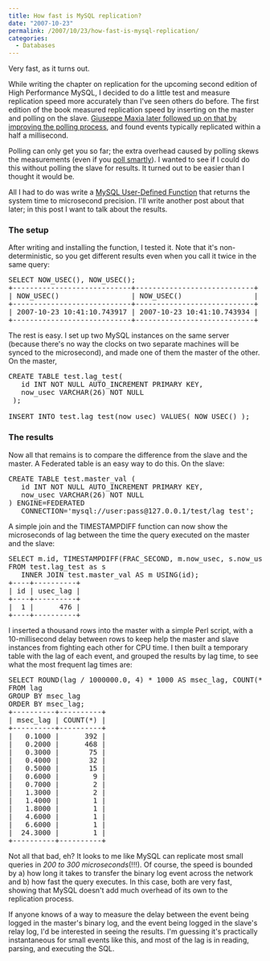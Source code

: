 ```yaml
---
title: How fast is MySQL replication?
date: "2007-10-23"
permalink: /2007/10/23/how-fast-is-mysql-replication/
categories:
  - Databases
---
```

Very fast, as it turns out.

While writing the chapter on replication for the upcoming second edition of High Performance MySQL, I decided to do a little test and measure replication speed more accurately than I've seen others do before. The first edition of the book measured replication speed by inserting on the master and polling on the slave. [Giuseppe Maxia later followed up on that by improving the polling process][1], and found events typically replicated within a half a millisecond.

Polling can only get you so far; the extra overhead caused by polling skews the measurements (even if you [poll smartly][2]). I wanted to see if I could do this without polling the slave for results. It turned out to be easier than I thought it would be.

All I had to do was write a [MySQL User-Defined Function][3] that returns the system time to microsecond precision. I'll write another post about that later; in this post I want to talk about the results.

### The setup

After writing and installing the function, I tested it. Note that it's non-deterministic, so you get different results even when you call it twice in the same query:

<pre>SELECT NOW_USEC(), NOW_USEC(); 
+----------------------------+----------------------------+ 
| NOW_USEC()                 | NOW_USEC()                 | 
+----------------------------+----------------------------+ 
| 2007-10-23 10:41:10.743917 | 2007-10-23 10:41:10.743934 | 
+----------------------------+----------------------------+ </pre>

The rest is easy. I set up two MySQL instances on the same server (because there's no way the clocks on two separate machines will be synced to the microsecond), and made one of them the master of the other. On the master,

<pre>CREATE TABLE test.lag_test( 
   id INT NOT NULL AUTO_INCREMENT PRIMARY KEY, 
   now_usec VARCHAR(26) NOT NULL 
 ); 

INSERT INTO test.lag_test(now_usec) VALUES( NOW_USEC() ); </pre>

### The results

Now all that remains is to compare the difference from the slave and the master. A Federated table is an easy way to do this. On the slave:

<pre>CREATE TABLE test.master_val ( 
   id INT NOT NULL AUTO_INCREMENT PRIMARY KEY, 
   now_usec VARCHAR(26) NOT NULL 
) ENGINE=FEDERATED 
   CONNECTION='mysql://user:pass@127.0.0.1/test/lag_test'; </pre>

A simple join and the TIMESTAMPDIFF function can now show the microseconds of lag between the time the query executed on the master and the slave:

<pre>SELECT m.id, TIMESTAMPDIFF(FRAC_SECOND, m.now_usec, s.now_usec) AS usec_lag
FROM test.lag_test as s
   INNER JOIN test.master_val AS m USING(id); 
+----+----------+ 
| id | usec_lag | 
+----+----------+ 
|  1 |      476 | 
+----+----------+ </pre>

I inserted a thousand rows into the master with a simple Perl script, with a 10-millisecond delay between rows to keep help the master and slave instances from fighting each other for CPU time. I then built a temporary table with the lag of each event, and grouped the results by lag time, to see what the most frequent lag times are:

<pre>SELECT ROUND(lag / 1000000.0, 4) * 1000 AS msec_lag, COUNT(*)
FROM lag
GROUP BY msec_lag
ORDER BY msec_lag;
+----------+----------+ 
| msec_lag | COUNT(*) | 
+----------+----------+ 
|   0.1000 |      392 | 
|   0.2000 |      468 | 
|   0.3000 |       75 | 
|   0.4000 |       32 | 
|   0.5000 |       15 | 
|   0.6000 |        9 | 
|   0.7000 |        2 | 
|   1.3000 |        2 | 
|   1.4000 |        1 | 
|   1.8000 |        1 | 
|   4.6000 |        1 | 
|   6.6000 |        1 | 
|  24.3000 |        1 | 
+----------+----------+</pre>

Not all that bad, eh? It looks to me like MySQL can replicate most small queries in *200 to 300 microseconds*(!!!). Of course, the speed is bounded by a) how long it takes to transfer the binary log event across the network and b) how fast the query executes. In this case, both are very fast, showing that MySQL doesn't add much overhead of its own to the replication process.

If anyone knows of a way to measure the delay between the event being logged in the master's binary log, and the event being logged in the slave's relay log, I'd be interested in seeing the results. I'm guessing it's practically instantaneous for small events like this, and most of the lag is in reading, parsing, and executing the SQL.

 [1]: http://datacharmer.blogspot.com/2006/04/measuring-replication-speed.html
 [2]: http://www.xaprb.com/blog/2006/05/04/how-to-make-a-program-choose-an-optimal-polling-interval/
 [3]: http://dev.mysql.com/doc/en/adding-functions.html
